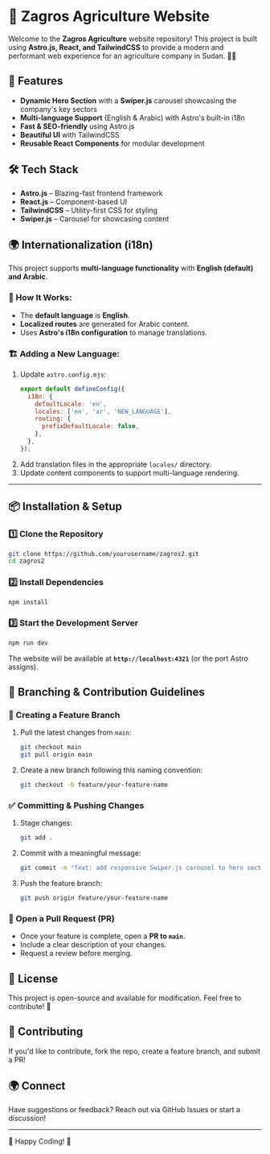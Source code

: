 # 🌱 Zagros Agriculture Website

Welcome to the **Zagros Agriculture** website repository! This project is built using **Astro.js, React, and TailwindCSS** to provide a modern and performant web experience for an agriculture company in Sudan. 🌾🚜

## 🚀 Features
- **Dynamic Hero Section** with a **Swiper.js** carousel showcasing the company's key sectors
- **Multi-language Support** (English & Arabic) with Astro's built-in i18n
- **Fast & SEO-friendly** using Astro.js
- **Beautiful UI** with TailwindCSS
- **Reusable React Components** for modular development

## 🛠️ Tech Stack
- **Astro.js** – Blazing-fast frontend framework
- **React.js** – Component-based UI
- **TailwindCSS** – Utility-first CSS for styling
- **Swiper.js** – Carousel for showcasing content

## 🌍 Internationalization (i18n)
This project supports **multi-language functionality** with **English (default) and Arabic**.

### 📌 How It Works:
- The **default language** is **English**.
- **Localized routes** are generated for Arabic content.
- Uses **Astro's i18n configuration** to manage translations.

### 🏗️ Adding a New Language:
1. Update `astro.config.mjs`:
   ```js
   export default defineConfig({
     i18n: {
       defaultLocale: 'en',
       locales: ['en', 'ar', 'NEW_LANGUAGE'],
       routing: {
         prefixDefaultLocale: false,
       },
     },
   });
   ```
2. Add translation files in the appropriate `locales/` directory.
3. Update content components to support multi-language rendering.

---

## 📦 Installation & Setup

### 1️⃣ Clone the Repository
```sh
git clone https://github.com/yourusername/zagros2.git
cd zagros2
```

### 2️⃣ Install Dependencies
```sh
npm install
```

### 3️⃣ Start the Development Server
```sh
npm run dev
```

The website will be available at **`http://localhost:4321`** (or the port Astro assigns).

## 📌 Branching & Contribution Guidelines

### 🌿 Creating a Feature Branch
1. Pull the latest changes from `main`:
   ```sh
   git checkout main
   git pull origin main
   ```
2. Create a new branch following this naming convention:
   ```sh
   git checkout -b feature/your-feature-name
   ```

### ✅ Committing & Pushing Changes
1. Stage changes:
   ```sh
   git add .
   ```
2. Commit with a meaningful message:
   ```sh
   git commit -m "feat: add responsive Swiper.js carousel to hero section"
   ```
3. Push the feature branch:
   ```sh
   git push origin feature/your-feature-name
   ```

### 🔄 Open a Pull Request (PR)
- Once your feature is complete, open a **PR to `main`**.
- Include a clear description of your changes.
- Request a review before merging.

## 📜 License
This project is open-source and available for modification. Feel free to contribute! 🚀

## 🤝 Contributing
If you'd like to contribute, fork the repo, create a feature branch, and submit a PR!

## 🌍 Connect
Have suggestions or feedback? Reach out via GitHub Issues or start a discussion!

---
🎉 Happy Coding! 🚀

